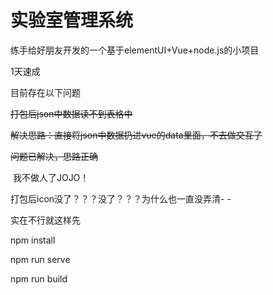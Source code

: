 # 实验室管理系统

练手给好朋友开发的一个基于elementUI+Vue+node.js的小项目

1天速成

目前存在以下问题

~~打包后json中数据读不到表格中~~

~~解决思路：直接将json中数据扔进vue的data里面，不去做交互了~~

~~问题已解决，思路正确~~

​						我不做人了JOJO！

打包后icon没了？？？没了？？？为什么也一直没弄清- -

实在不行就这样先

npm install

npm run serve

npm run build

